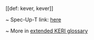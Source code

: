 [[def: kever, kever]]

~ Spec-Up-T link: <a href='https://weboftrust.github.io/WOT-terms/docs/glossary/kever'>here</a>

~ More in <a href="https://weboftrust.github.io/WOT-terms/docs/glossary/kever">extended KERI glossary</a>
